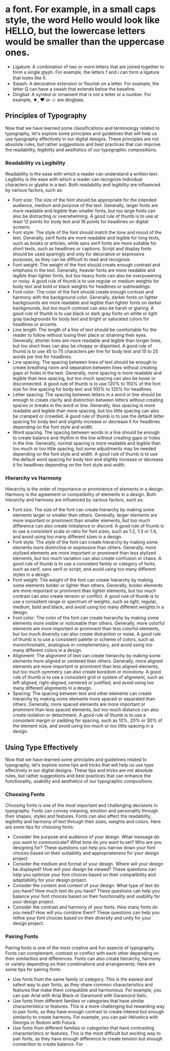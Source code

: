 # a font. For example, in a small caps style, the word Hello would look like HELLO, but the lowercase letters would be smaller than the uppercase ones.

- Ligature: A combination of two or more letters that are joined together to form a single glyph. For example, the letters f and i can form a ligature that looks like ﬁ.
- Swash: A decorative extension or flourish on a letter. For example, the letter Q can have a swash that extends below the baseline.
- Dingbat: A symbol or ornament that is not a letter or a number. For example, ★, ♥ or ☺ are dingbats.

## Principles of Typography

Now that we have learned some classifications and terminology related to typography, let's explore some principles and guidelines that will help us use typography effectively in our digital designs. These principles are not absolute rules, but rather suggestions and best practices that can improve the readability, legibility and aesthetics of our typographic compositions.

### Readability vs Legibility

Readability is the ease with which a reader can understand a written text. Legibility is the ease with which a reader can recognize individual characters or glyphs in a text. Both readability and legibility are influenced by various factors, such as:

- Font size: The size of the font should be appropriate for the intended audience, medium and purpose of the text. Generally, larger fonts are more readable and legible than smaller fonts, but too large fonts can also be distracting or overwhelming. A good rule of thumb is to use at least 12 points for body text and 18 points for headlines on digital screens.
- Font style: The style of the font should match the tone and mood of the text. Generally, serif fonts are more readable and legible for long texts, such as books or articles, while sans serif fonts are more suitable for short texts, such as headlines or captions. Script and display fonts should be used sparingly and only for decorative or expressive purposes, as they can be difficult to read and recognize.
- Font weight: The weight of the font should create enough contrast and emphasis in the text. Generally, heavier fonts are more readable and legible than lighter fonts, but too heavy fonts can also be overpowering or noisy. A good rule of thumb is to use regular or medium weights for body text and bold or black weights for headlines or subheadings.
- Font color: The color of the font should create enough contrast and harmony with the background color. Generally, darker fonts on lighter backgrounds are more readable and legible than lighter fonts on darker backgrounds, but too much contrast can also be harsh or glaring. A good rule of thumb is to use black or dark gray fonts on white or light gray backgrounds for body text and bright or saturated colors for headlines or accents.
- Line length: The length of a line of text should be comfortable for the reader to follow without losing their place or straining their eyes. Generally, shorter lines are more readable and legible than longer lines, but too short lines can also be choppy or disjointed. A good rule of thumb is to use 45 to 75 characters per line for body text and 15 to 25 words per line for headlines.
- Line spacing: The spacing between lines of text should be enough to create breathing room and separation between lines without creating gaps or holes in the text. Generally, more spacing is more readable and legible than less spacing, but too much spacing can also be loose or disconnected. A good rule of thumb is to use 120% to 150% of the font size for line spacing for body text and 100% to 120% for headlines.
- Letter spacing: The spacing between letters in a word or line should be enough to create clarity and distinction between letters without creating spaces or breaks in the word or line. Generally, less spacing is more readable and legible than more spacing, but too little spacing can also be cramped or crowded. A good rule of thumb is to use the default letter spacing for body text and slightly increase or decrease it for headlines depending on the font style and width.
- Word spacing: The spacing between words in a line should be enough to create balance and rhythm in the line without creating gaps or holes in the line. Generally, normal spacing is more readable and legible than too much or too little spacing, but some adjustments may be needed depending on the font style and width. A good rule of thumb is to use the default word spacing for body text and slightly increase or decrease it for headlines depending on the font style and width.

### Hierarchy vs Harmony

Hierarchy is the order of importance or prominence of elements in a design. Harmony is the agreement or compatibility of elements in a design. Both hierarchy and harmony are influenced by various factors, such as:

- Font size: The size of the font can create hierarchy by making some elements larger or smaller than others. Generally, larger elements are more important or prominent than smaller elements, but too much difference can also create imbalance or discord. A good rule of thumb is to use a consistent scale or ratio for font sizes, such as 1:2, 1:3 or 1:4, and avoid using too many different sizes in a design.
- Font style: The style of the font can create hierarchy by making some elements more distinctive or expressive than others. Generally, more stylized elements are more important or prominent than less stylized elements, but too much variation can also create confusion or chaos. A good rule of thumb is to use a consistent family or category of fonts, such as serif, sans serif or script, and avoid using too many different styles in a design.
- Font weight: The weight of the font can create hierarchy by making some elements bolder or lighter than others. Generally, bolder elements are more important or prominent than lighter elements, but too much contrast can also create tension or conflict. A good rule of thumb is to use a consistent range or spectrum of weights, such as light, regular, medium, bold and black, and avoid using too many different weights in a design.
- Font color: The color of the font can create hierarchy by making some elements more visible or noticeable than others. Generally, more colorful elements are more important or prominent than less colorful elements, but too much diversity can also create distraction or noise. A good rule of thumb is to use a consistent palette or scheme of colors, such as monochromatic, analogous or complementary, and avoid using too many different colors in a design.
- Alignment: The alignment of text can create hierarchy by making some elements more aligned or centered than others. Generally, more aligned elements are more important or prominent than less aligned elements, but too much symmetry can also create boredom or monotony. A good rule of thumb is to use a consistent grid or system of alignment, such as left-aligned, right-aligned, centered or justified, and avoid using too many different alignments in a design.
- Spacing: The spacing between text and other elements can create hierarchy by making some elements more spaced or separated than others. Generally, more spaced elements are more important or prominent than less spaced elements, but too much distance can also create isolation or detachment. A good rule of thumb is to use a consistent margin or padding for spacing, such as 10%, 20% or 30% of the element size, and avoid using too much or too little spacing in a design.

## Using Type Effectively

Now that we have learned some principles and guidelines related to typography, let's explore some tips and tricks that will help us use type effectively in our digital designs. These tips and tricks are not absolute rules, but rather suggestions and best practices that can enhance the functionality, usability and aesthetics of our typographic compositions.

### Choosing Fonts

Choosing fonts is one of the most important and challenging decisions in typography. Fonts can convey meaning, emotion and personality through their shapes, styles and features. Fonts can also affect the readability, legibility and harmony of text through their sizes, weights and colors. Here are some tips for choosing fonts:

- Consider the purpose and audience of your design. What message do you want to communicate? What tone do you want to set? Who are you designing for? These questions can help you narrow down your font choices based on their suitability and appropriateness for your design project.
- Consider the medium and format of your design. Where will your design be displayed? How will your design be viewed? These questions can help you optimize your font choices based on their compatibility and adaptability for your design project.
- Consider the content and context of your design. What type of text do you have? How much text do you have? These questions can help you balance your font choices based on their functionality and usability for your design project.
- Consider the contrast and harmony of your fonts. How many fonts do you need? How will you combine them? These questions can help you refine your font choices based on their diversity and unity for your design project.

### Pairing Fonts

Pairing fonts is one of the most creative and fun aspects of typography. Fonts can complement, contrast or conflict with each other depending on their similarities and differences. Fonts can also create hierarchy, harmony or variety depending on their combinations and arrangements. Here are some tips for pairing fonts:

- Use fonts from the same family or category. This is the easiest and safest way to pair fonts, as they share common characteristics and features that make them compatible and harmonious. For example, you can pair Arial with Arial Black or Garamond with Garamond Italic.
- Use fonts from different families or categories that have similar characteristics or features. This is a more challenging but rewarding way to pair fonts, as they have enough contrast to create interest but enough similarity to create harmony. For example, you can pair Helvetica with Georgia or Bodoni with Futura.
- Use fonts from different families or categories that have contrasting characteristics or features. This is the most difficult but exciting way to pair fonts, as they have enough difference to create tension but enough connection to create balance. For